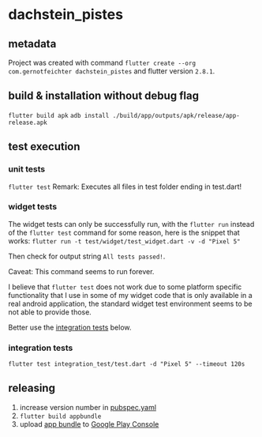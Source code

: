 # dachstein_pistes

## metadata

Project was created with command
`flutter create --org com.gernotfeichter dachstein_pistes`
and flutter version `2.8.1`.

## build & installation without debug flag
`flutter build apk`
`adb install ./build/app/outputs/apk/release/app-release.apk`

## test execution

### unit tests
`flutter test`
Remark: Executes all files in test folder ending in test.dart!

### widget tests
The widget tests can only be successfully run, with the `flutter run` instead of the `flutter test`
command for some reason, here is the snippet that works:
`flutter run -t test/widget/test_widget.dart -v -d "Pixel 5"`

Then check for output string `All tests passed!`.

Caveat: This command seems to run forever.

I believe that `flutter test` does not work due to some platform specific functionality that I use 
in some of my widget code that is only available in a real android application, the standard 
widget test environment seems to be not able to provide those.

Better use the [integration tests](#integration-tests) below.

### integration tests
`flutter test integration_test/test.dart -d "Pixel 5" --timeout 120s`

## releasing
1. increase version number in [pubspec.yaml](pubspec.yaml)
2. `flutter build appbundle`
3. upload [app bundle](build/app/outputs/bundle/release/app-release.aab) to 
   [Google Play Console](https://play.google.com/console)
   
